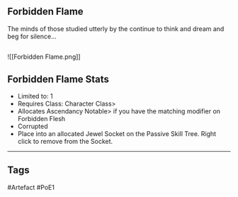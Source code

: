 ## Forbidden Flame
The minds of those studied utterly by the
continue to think and dream and beg for silence...
##
![[Forbidden Flame.png]]
## Forbidden Flame Stats
- Limited to: 1
- Requires Class: Character Class>
- Allocates Ascendancy Notable> if you have the matching modifier on Forbidden Flesh
- Corrupted
- Place into an allocated Jewel Socket on the Passive Skill Tree. Right click to remove from the Socket.


---
## Tags
#Artefact
#PoE1